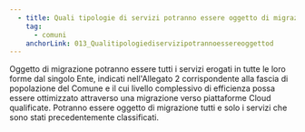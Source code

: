 ```yaml
---
  - title: Quali tipologie di servizi potranno essere oggetto di migrazione?
    tag:
      - comuni
    anchorLink: 013_Qualitipologiediservizipotrannoessereoggettod
---
```


Oggetto di migrazione potranno essere tutti i servizi erogati in tutte le loro forme dal singolo Ente, indicati nell'Allegato 2 corrispondente alla fascia di popolazione del Comune e il cui livello complessivo di efficienza possa essere ottimizzato attraverso una migrazione verso piattaforme Cloud qualificate. Potranno essere oggetto di migrazione tutti e solo i servizi che sono stati precedentemente classificati.